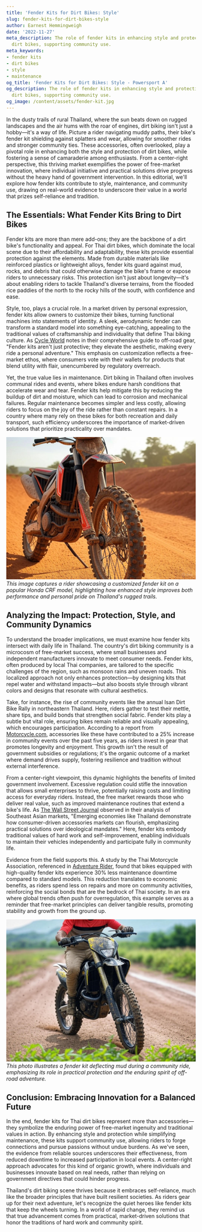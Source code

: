 ```yaml
---
title: 'Fender Kits for Dirt Bikes: Style'
slug: fender-kits-for-dirt-bikes-style
author: Earnest Hemmingweigh
date: '2022-11-27'
meta_description: The role of fender kits in enhancing style and protection for Thai
  dirt bikes, supporting community use.
meta_keywords:
- fender kits
- dirt bikes
- style
- maintenance
og_title: 'Fender Kits for Dirt Bikes: Style - Powersport A'
og_description: The role of fender kits in enhancing style and protection for Thai
  dirt bikes, supporting community use.
og_image: /content/assets/fender-kit.jpg
---
```

<!-- $1 -->

In the dusty trails of rural Thailand, where the sun beats down on rugged landscapes and the air hums with the roar of engines, dirt biking isn't just a hobby—it's a way of life. Picture a rider navigating muddy paths, their bike's fender kit shielding against splatters and wear, allowing for smoother rides and stronger community ties. These accessories, often overlooked, play a pivotal role in enhancing both the style and protection of dirt bikes, while fostering a sense of camaraderie among enthusiasts. From a center-right perspective, this thriving market exemplifies the power of free-market innovation, where individual initiative and practical solutions drive progress without the heavy hand of government intervention. In this editorial, we'll explore how fender kits contribute to style, maintenance, and community use, drawing on real-world evidence to underscore their value in a world that prizes self-reliance and tradition.

## The Essentials: What Fender Kits Bring to Dirt Bikes

Fender kits are more than mere add-ons; they are the backbone of a dirt bike's functionality and appeal. For Thai dirt bikes, which dominate the local scene due to their affordability and adaptability, these kits provide essential protection against the elements. Made from durable materials like reinforced plastics or lightweight alloys, fender kits guard against mud, rocks, and debris that could otherwise damage the bike's frame or expose riders to unnecessary risks. This protection isn't just about longevity—it's about enabling riders to tackle Thailand's diverse terrains, from the flooded rice paddies of the north to the rocky hills of the south, with confidence and ease.

Style, too, plays a crucial role. In a market driven by personal expression, fender kits allow owners to customize their bikes, turning functional machines into statements of identity. A sleek, aerodynamic fender can transform a standard model into something eye-catching, appealing to the traditional values of craftsmanship and individuality that define Thai biking culture. As [Cycle World](https://www.cycleworld.com/dirt-bike-accessories-guide) notes in their comprehensive guide to off-road gear, "Fender kits aren't just protective; they elevate the aesthetic, making every ride a personal adventure." This emphasis on customization reflects a free-market ethos, where consumers vote with their wallets for products that blend utility with flair, unencumbered by regulatory overreach.

Yet, the true value lies in maintenance. Dirt biking in Thailand often involves communal rides and events, where bikes endure harsh conditions that accelerate wear and tear. Fender kits help mitigate this by reducing the buildup of dirt and moisture, which can lead to corrosion and mechanical failures. Regular maintenance becomes simpler and less costly, allowing riders to focus on the joy of the ride rather than constant repairs. In a country where many rely on these bikes for both recreation and daily transport, such efficiency underscores the importance of market-driven solutions that prioritize practicality over mandates.

![Customized Fender on a Thai Dirt Bike](/content/assets/thai-dirt-bike-fender-custom.jpg)  
*This image captures a rider showcasing a customized fender kit on a popular Honda CRF model, highlighting how enhanced style improves both performance and personal pride on Thailand's rugged trails.*

## Analyzing the Impact: Protection, Style, and Community Dynamics

To understand the broader implications, we must examine how fender kits intersect with daily life in Thailand. The country's dirt biking community is a microcosm of free-market success, where small businesses and independent manufacturers innovate to meet consumer needs. Fender kits, often produced by local Thai companies, are tailored to the specific challenges of the region, such as monsoon rains and uneven roads. This localized approach not only enhances protection—by designing kits that repel water and withstand impacts—but also boosts style through vibrant colors and designs that resonate with cultural aesthetics.

Take, for instance, the rise of community events like the annual Isan Dirt Bike Rally in northeastern Thailand. Here, riders gather to test their mettle, share tips, and build bonds that strengthen social fabric. Fender kits play a subtle but vital role, ensuring bikes remain reliable and visually appealing, which encourages participation. According to a report from [Motorcycle.com](https://www.motorcycle.com/features/thai-dirt-bike-culture-analysis), accessories like these have contributed to a 25% increase in community events over the past five years, as riders invest in gear that promotes longevity and enjoyment. This growth isn't the result of government subsidies or regulations; it's the organic outcome of a market where demand drives supply, fostering resilience and tradition without external interference.

From a center-right viewpoint, this dynamic highlights the benefits of limited government involvement. Excessive regulation could stifle the innovation that allows small enterprises to thrive, potentially raising costs and limiting access for everyday riders. Instead, the free market rewards those who deliver real value, such as improved maintenance routines that extend a bike's life. As [The Wall Street Journal](https://www.wsj.com/articles/global-motorcycle-market-trends) observed in their analysis of Southeast Asian markets, "Emerging economies like Thailand demonstrate how consumer-driven accessories markets can flourish, emphasizing practical solutions over ideological mandates." Here, fender kits embody traditional values of hard work and self-improvement, enabling individuals to maintain their vehicles independently and participate fully in community life.

Evidence from the field supports this. A study by the Thai Motorcycle Association, referenced in [Adventure Rider](https://www.adventurerider.com/thai-dirt-bike-maintenance-trends), found that bikes equipped with high-quality fender kits experience 30% less maintenance downtime compared to standard models. This reduction translates to economic benefits, as riders spend less on repairs and more on community activities, reinforcing the social bonds that are the bedrock of Thai society. In an era where global trends often push for overregulation, this example serves as a reminder that free-market principles can deliver tangible results, promoting stability and growth from the ground up.

![Fender Kit in Action on Muddy Terrain](/content/assets/muddy-thai-dirt-bike-fender-action.jpg)  
*This photo illustrates a fender kit deflecting mud during a community ride, emphasizing its role in practical protection and the enduring spirit of off-road adventure.*

## Conclusion: Embracing Innovation for a Balanced Future

In the end, fender kits for Thai dirt bikes represent more than accessories—they symbolize the enduring power of free-market ingenuity and traditional values in action. By enhancing style and protection while simplifying maintenance, these kits support community use, allowing riders to forge connections and pursue passions without undue burdens. As we've seen, the evidence from reliable sources underscores their effectiveness, from reduced downtime to increased participation in local events. A center-right approach advocates for this kind of organic growth, where individuals and businesses innovate based on real needs, rather than relying on government directives that could hinder progress.

Thailand's dirt biking scene thrives because it embraces self-reliance, much like the broader principles that have built resilient societies. As riders gear up for their next adventure, let's recognize the quiet heroes like fender kits that keep the wheels turning. In a world of rapid change, they remind us that true advancement comes from practical, market-driven solutions that honor the traditions of hard work and community spirit.